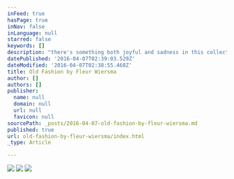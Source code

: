 ```yaml
---
inFeed: true
hasPage: true
inNav: false
inLanguage: null
starred: false
keywords: []
description: "there's something both joyful and sadness in this collection. i only pick out my most favorite ones here."
datePublished: '2016-04-07T02:39:03.529Z'
dateModified: '2016-04-07T02:38:55.468Z'
title: Old Fashion by Fleur Wiersma
author: []
authors: []
publisher:
  name: null
  domain: null
  url: null
  favicon: null
sourcePath: _posts/2016-04-07-old-fashion-by-fleur-wiersma.md
published: true
url: old-fashion-by-fleur-wiersma/index.html
_type: Article

---
```

![](https://the-grid-user-content.s3-us-west-2.amazonaws.com/d74bf1a0-48f0-4423-95e6-5cb64b5fdc9b.jpg)
![](https://the-grid-user-content.s3-us-west-2.amazonaws.com/1cfe25f0-8b38-4388-80cd-0c29159bbf7b.jpg)
![](https://the-grid-user-content.s3-us-west-2.amazonaws.com/1a098e96-c342-4bd1-860e-c0ea6ef7cd91.jpg)
